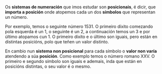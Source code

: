 Os **sistemas de numeración** que imos estudar son **posicionais**, é dicir, que **importa a posición** onde atopemos cada un dos **símbolos** que representan un número.

Por exemplo, temos o seguinte número 1531. O primeiro díxito comezando pola esquerda é un 1, o seguinte é un 2, a continuación temos un 3 e por último atopamos cun 1. O primeiro díxito e o último son iguais, pero están en distintas posicións, polo que teñen un valor distinto.

En cambio nun **sistema non posicional** para cada símbolo o **valor non varía** atendendo a súa **posición**. Como exemplo temos o número romano XXV. O primeiro e segundo símbolo son iguais e ademais, inda que están en posicións distintas, o seu valor é o mesmo.